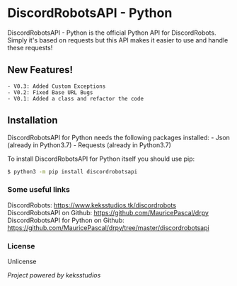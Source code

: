 # DiscordRobotsAPI - Python

DiscordRobotsAPI - Python is the official Python API for DiscordRobots.
Simply it's based on requests but this API makes it easier to use and handle these requests!


## New Features!
	
	- V0.3: Added Custom Exceptions
	- V0.2: Fixed Base URL Bugs
	- V0.1: Added a class and refactor the code
	

## Installation

DiscordRobotsAPI for Python needs the following packages installed:
	- Json (already in Python3.7)
	- Requests (already in Python3.7)

To install DiscordRobotsAPI for Python itself you should use pip:

```sh
$ python3 -m pip install discordrobotsapi
```


### Some useful links
DiscordRobots: https://www.keksstudios.tk/discordrobots
DiscordRobotsAPI on Github: https://github.com/MauricePascal/drpy
DiscordRobotsAPI for Python on Github: https://github.com/MauricePascal/drpy/tree/master/discordrobotsapi


### License
Unlicense

*Project powered by keksstudios*
